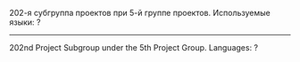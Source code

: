 202-я субгруппа проектов при 5-й группе проектов. Используемые языки: ?
-- -- -- -- --
202nd Project Subgroup under the 5th Project Group. Languages: ?
